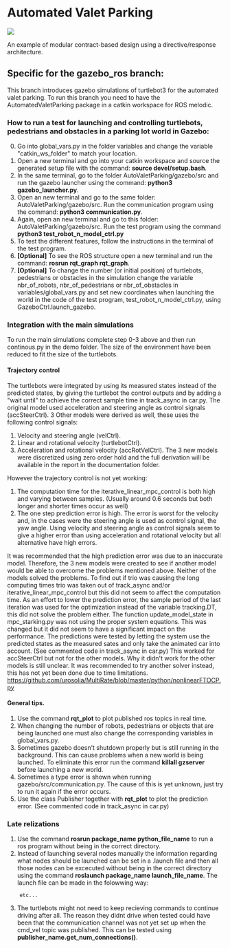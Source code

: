# Automated Valet Parking


![](movies/replanning.gif)

An example of modular contract-based design using a directive/response architecture.

## Specific for the gazebo_ros branch:
This branch introduces gazebo simulations of turtlebot3 for the automated valet parking.
To run this branch you need to have the AutomatedValetParking package in a catkin workspace for ROS melodic.

### How to run a test for launching and controlling turtlebots, pedestrians and obstacles in a parking lot world in Gazebo:
0. Go into global_vars.py in the folder variables and change the variable "catkin_ws_folder" to match your location.
1. Open a new terminal and go into your catkin workspace and source the generated setup file with the command: **source devel/setup.bash**.
2. In the same terminal, go to the folder AutoValetParking/gazebo/src and run the gazebo launcher using the command: **python3 gazebo_launcher.py**.
3. Open an new terminal and go to the same folder: AutoValetParking/gazebo/src. Run the communication program using the command: **python3 communication.py**.
4. Again, open an new terminal and go to this folder: AutoValetParking/gazebo/src. Run the test program using the command **python3 test_robot_n_model_ctrl.py**
5. To test the different features, follow the instructions in the terminal of the test program.
6. **[Optional]** To see the ROS structure open a new terminal and run the command: **rosrun rqt_graph rqt_graph**.
7. **[Optional]** To change the number (or initial position) of turtlebots, pedestrians or obstacles in the simulation change the variable nbr_of_robots, nbr_of_pedestrians or nbr_of_obstacles in variables/global_vars.py and set new coordinates when launching the world in the code of the test program, test_robot_n_model_ctrl.py, using GazeboCtrl.launch_gazebo.

### Integration with the main simulations
To run the main simulations complete step 0-3 above and then run continous.py in the demo folder. The size of the environment have been reduced to fit the size of the turtlebots.

#### Trajectory control
The turtlebots were integrated by using its measured states instead of the predicted states, by giving the turtlebot the control outputs and by adding a "wait until" to achieve the correct sample time in track_async in car.py. The original model used acceleration and steering angle as control signals (accSteerCtrl). 3 Other models were derived as well, these uses the following control signals:
1. Velocity and steering angle (velCtrl).
2. Linear and rotational velocity (turtlebotCtrl).
3. Acceleration and rotational velocity (accRotVelCtrl).
The 3 new models were discretized using zero order hold and the full derivation will be available in the report in the documentation folder.

However the trajectory control is not yet working:
1. The computation time for the iterative_linear_mpc_control is both high and varying between samples. (Usually around 0.6 seconds but both longer and shorter times occur as well)
2. The one step prediction error is high. The error is worst for the velocity and, in the cases were the steering angle is used as control signal, the yaw angle. Using velocity and steering angle as control signals seem to give a higher error than using acceleration and rotational velocity but all alternative have high errors.

It was recommended that the high prediction error was due to an inaccurate model. Therefore, the 3 new models were created to see if another model would be able to overcome the problems mentioned above. Neither of the models solved the problems.
To find out if trio was causing the long computing times trio was taken out of track_async and/or iterative_linear_mpc_control but this did not seem to affect the computation time. As an effort to lower the prediction error, the sample period of the last iteration was used for the optimization instead of the variable tracking.DT, this did not solve the problem either.
The function update_model_state in mpc_starking.py was not using the proper system equations. This was changed but it did not seem to have a significant impact on the performance.
The predictions were tested by letting the system use the predicted states as the measured sates and only take the animated car into account. (See commented code in track_async in car.py) This worked for accSteerCtrl but not for the other models. Why it didn't work for the other models is still unclear.
It was recommended to try another solver instead, this has not yet been done due to time limitations. https://github.com/urosolia/MultiRate/blob/master/python/nonlinearFTOCP.py 



#### General tips.
1. Use the command **rqt_plot** to plot published ros topics in real time.
2. When changing the number of robots, pedestrians or objects that are being launched one must also change the corresponding variables in global_vars.py.
3. Sometimes gazebo doesn't shutdown properly but is still running in the background. This can cause problems when a new world is being launched. To eliminate this error run the command **killall gzserver** before launching a new world.
4. Sometimes a type error is shown when running gazebo/src/communication.py. The cause of this is yet unknown, just try to run it again if the error occurs.
5. Use the class Publisher together with **rqt_plot** to plot the prediction error. (See commented code in track_async in car.py) 


### Late relizations
1. Use the command **rosrun package_name python_file_name** to run a ros program without being in the correct directory.
2. Instead of launching several nodes manually the information regarding what nodes should be launched can be set in a .launch file and then all those nodes can be excecuted without being in the correct directory using the command **roslaunch package_name launch_file_name**. The launch file can be made in the folowwing way:
<launch>

  <node pkg ="pkg_name_1"
        type="py_file_name_1.py"
        name="node_name_1"
        output="screen">
  </node>
  
  <node pkg ="pkg_name_2"
        type="py_file_name_2.py"
        name="node_name_2"
        output="screen">
  </node>

        etc...
</launch> 

3. The turtlebots might not need to keep recieving commands to continue driving after all. The reason they didnt drive when tested could have been that the communication channel was not yet set up when the cmd_vel topic was published. This can be tested using **publisher_name.get_num_connections()**.





